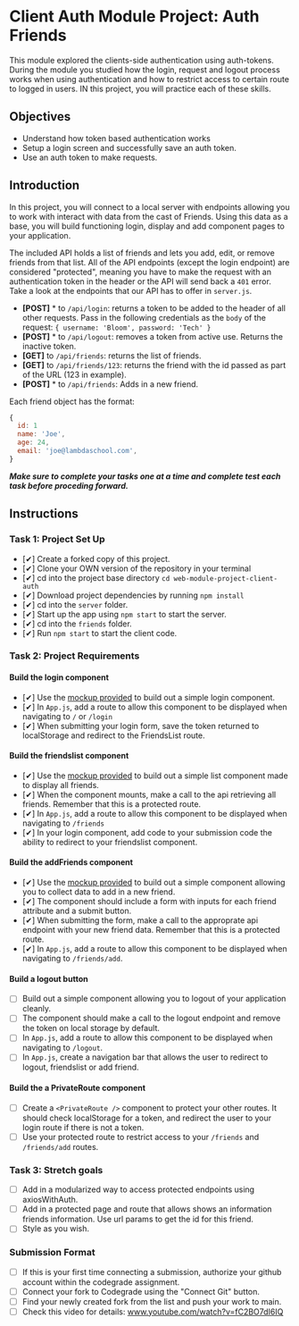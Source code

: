 # Client Auth Module Project: Auth Friends

This module explored the clients-side authentication using auth-tokens. During the module you studied how the login, request and logout process works when using authentication and how to restrict access to certain route to logged in users. IN this project, you will practice each of these skills.

## Objectives
- Understand how token based authentication works
- Setup a login screen and successfully save an auth token.
- Use an auth token to make requests.

## Introduction
In this project, you will connect to a local server with endpoints allowing you to work with interact with data from the cast of Friends. Using this data as a 
base, you will build functioning login, display and add component pages to your application.

The included API holds a list of friends and lets you add, edit, or remove friends from that list. All of the API endpoints (except the login endpoint) are considered "protected", meaning you have to make the request with an authentication token in the header or the API will send back a `401` error. Take a look at the endpoints that our API has to offer in `server.js`.

  * **[POST]** * to `/api/login`: returns a token to be added to the header of all other requests. Pass in the following credentials as the `body` of the request: `{ username: 'Bloom', password: 'Tech' }`
  * **[POST]** * to `/api/logout`: removes a token from active use. Returns the inactive token. 
  * **[GET]** to `/api/friends`: returns the list of friends.
  * **[GET]** to `/api/friends/123`: returns the friend with the id passed as part of the URL (123 in example).
  * **[POST]** * to `/api/friends`: Adds in a new friend.

Each friend object has the format:
```js
{
  id: 1
  name: 'Joe',
  age: 24,
  email: 'joe@lambdaschool.com',
}
```


***Make sure to complete your tasks one at a time and complete test each task before proceding forward.***

## Instructions
### Task 1: Project Set Up
* [✔] Create a forked copy of this project.
* [✔] Clone your OWN version of the repository in your terminal
* [✔] cd into the project base directory `cd web-module-project-client-auth`
* [✔] Download project dependencies by running `npm install`
* [✔] cd into the `server` folder.
* [✔] Start up the app using `npm start` to start the server.
* [✔] cd into the `friends` folder.
* [✔] Run `npm start` to start the client code.

### Task 2: Project Requirements
#### Build the login component
* [✔] Use the [mockup provided](./login_mockup.png) to build out a simple login component.
* [✔] In `App.js`, add a route to allow this component to be displayed when navigating to `/` or `/login`
* [✔] When submitting your login form, save the token returned to localStorage and redirect to the FriendsList route.

#### Build the friendslist component
* [✔] Use the [mockup provided](./friendslist_mockup.png) to build out a simple list component made to display all friends.
* [✔] When the component mounts, make a call to the api retrieving all friends. Remember that this is a protected route.
* [✔] In `App.js`, add a route to allow this component to be displayed when navigating to `/friends`
* [✔] In your login component, add code to your submission code the ability to redirect to your friendslist component.

#### Build the addFriends component
* [✔] Use the [mockup provided](./addfriends_mockup.png) to build out a simple component allowing you to collect data to add in a new friend.
* [✔] The component should include a form with inputs for each friend attribute and a submit button.
* [✔] When submitting the form, make a call to the approprate api endpoint with your new friend data. Remember that this is a protected route.
* [✔] In `App.js`, add a route to allow this component to be displayed when navigating to `/friends/add`.

#### Build a logout button
* [ ] Build out a simple component allowing you to logout of your application cleanly.
* [ ] The component should make a call to the logout endpoint and remove the token on local storage by default.
* [ ] In `App.js`, add a route to allow this component to be displayed when navigating to `/logout`.
* [ ] In `App.js`, create a navigation bar that allows the user to redirect to logout, friendslist or add friend.

#### Build the a PrivateRoute component
* [ ] Create a `<PrivateRoute />` component to protect your other routes. It should check localStorage for a token, and redirect the user to your login route if there is not a token.
* [ ] Use your protected route to restrict access to your `/friends` and `/friends/add` routes.

### Task 3: Stretch goals
- [ ] Add in a modularized way to access protected endpoints using axiosWithAuth.
- [ ] Add in a protected page and route that allows shows an information friends information. Use url params to get the id for this friend.
- [ ] Style as you wish.

### Submission Format
- [ ] If this is your first time connecting a submission, authorize your github account within the codegrade assignment.
- [ ] Connect your fork to Codegrade using the "Connect Git" button.
- [ ] Find your newly created fork from the list and push your work to main.
- [ ] Check this video for details: www.youtube.com/watch?v=fC2BO7dI6IQ

